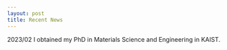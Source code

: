 ```yaml
---
layout: post
title: Recent News
---
```



2023/02 I obtained my PhD in Materials Science and Engineering in KAIST.
